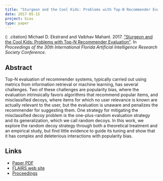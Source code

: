 ```yaml
---
title: "Sturgeon and the Cool Kids: Problems with Top-N Recommender Evaluation"
date: 2017-05-15
project: bias
type: paper
---
```


{: .citation}
Michael D. Ekstrand and Vaibhav Mahant. 2017. [“Sturgeon and the Cool Kids: Problems with Top-N Recommender Evaluation"](#). In <cite>Proceedings of the 30th International Florida Artificial Intelligence Research Society Conference</cite>.

## Abstract

Top-N evaluation of recommender systems, typically carried out using metrics from information retrieval or machine learning, has several challenges. Two of these challenges are popularity bias, where the evaluation intrinsically favors algorithms that recommend popular items, and misclassified decoys, where items for which no user relevance is known are actually relevant to the user, but the evaluation is unaware and penalizes the recommender for suggesting them. One strategy for mitigating the misclassified decoy problem is the one-plus-random evaluation strategy and its generalization, which we call random decoys. In this work, we explore the random decoy strategy through both a theoretical treatment and an empirical study, but find little evidence to guide its tuning and show that it has complex and deleterious interactions with popularity bias.

## Links

* [Paper PDF](https://md.ekstrandom.net/pubs/sturgeon-cool-kids.pdf)
* [FLAIRS web site](https://aaai.org/Library/FLAIRS/flairs17contents.php)
* [Proceedings](https://aaai.org/ocs/index.php/FLAIRS/FLAIRS17/paper/view/15524)